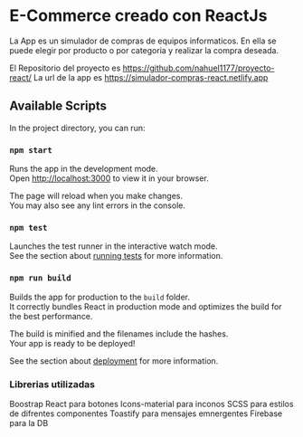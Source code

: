 # E-Commerce creado con ReactJs
La App es un simulador de compras de equipos informaticos. En ella se puede elegir por producto o por categoria y realizar la compra deseada.

El Repositorio del proyecto es https://github.com/nahuel1177/proyecto-react/
La url de la app es https://simulador-compras-react.netlify.app

## Available Scripts

In the project directory, you can run:

### `npm start`

Runs the app in the development mode.\
Open [http://localhost:3000](http://localhost:3000) to view it in your browser.

The page will reload when you make changes.\
You may also see any lint errors in the console.

### `npm test`

Launches the test runner in the interactive watch mode.\
See the section about [running tests](https://facebook.github.io/create-react-app/docs/running-tests) for more information.

### `npm run build`

Builds the app for production to the `build` folder.\
It correctly bundles React in production mode and optimizes the build for the best performance.

The build is minified and the filenames include the hashes.\
Your app is ready to be deployed!

See the section about [deployment](https://facebook.github.io/create-react-app/docs/deployment) for more information.

### Librerias utilizadas
Boostrap React para botones
Icons-material para inconos
SCSS  para estilos de difrentes componentes
Toastify para mensajes emnergentes
Firebase para la DB
